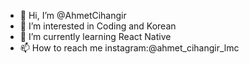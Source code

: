 - 👋 Hi, I’m @AhmetCihangir
- 👀 I’m interested in Coding and Korean
- 🌱 I’m currently learning React Native
- 📫 How to reach me instagram:@ahmet_cihangir_lmc

<!---
AhmetCihangir/AhmetCihangir is a ✨ special ✨ repository because its `README.md` (this file) appears on your GitHub profile.
You can click the Preview link to take a look at your changes.
--->
